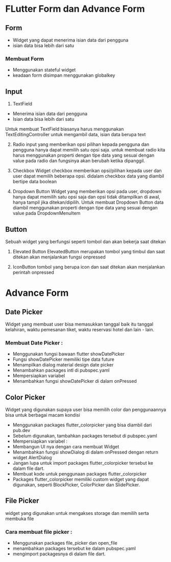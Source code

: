 # FLutter Form dan Advance Form

## Form
* Widget yang dapat menerima isian data dari pengguna
* isian data bisa lebih dari satu

### Membuat Form
* Menggunakan stateful widget
* keadaan form disimpan menggunakan globalkey<FormState>

## Input
1. TextField
* Menerima isian data dari pengguna
* Isian data bisa lebih dari satu

Untuk membuat TextField biasanya harus menggunakan TextEditingController untuk mengambil data, isian data berupa text

2. Radio 
input yang memberikan opsi pilihan kepada pengguna dan pengguna hanya dapat memilih satu opsi saja. untuk membuat radio kita harus menggunakan properti dengan tipe data yang sesuai dengan value pada radio dan fungsinya akan berubah ketika dipanggil.

3. Checkbox
Widget checkbox memberikan opsi/pilihan kepada user dan user dapat memilih beberapa opsi. didalam checkbox data yang diambil bertipe data boolean

4. Dropdown Button
Widget yang memberikan opsi pada user, dropdown hanya dapat memilih satu opsi saja dan opsi tidak ditampilkan di awal, hanya tampil jika ditekan/dipilih. Untuk membuat Dropdown Button data diambil menggunakan properti dengan tipe data yang sesuai dengan value pada DropdownMenuItem

## Button
Sebuah widget yang berfungsi seperti tombol dan akan bekerja saat ditekan

1. Elevated Button
ElevatedButton merupakan tombol yang timbul dan saat ditekan akan menjalankan fungsi onpressed

2. IconButton
tombol yang berupa icon dan saat ditekan akan menjalankan perintah onpressed

# Advance Form

## Date Picker

Widget yang membuat user bisa memasukkan tanggal baik itu tanggal kelahiran, waktu pemesanan tiket, waktu reservasi hotel dan lain - lain. 
### Membuat Date Picker :
* Menggunakan fungsi bawaan flutter showDatePicker
* Fungsi showDatePicker memiliki tipe data future
* Menampilkan dialog material design date picker
* Menambahkan packages intl di pubspec.yaml
* Mempersiapkan variabel
* Menambahkan fungsi showDatePicker di dalam onPressed 

## Color Picker

Widget yang digunakan supaya user bisa memilih color dan penggunaannya bisa untuk berbagai macam kondisi

* Menggunakan packages flutter_colorpicker yang bisa diambil dari pub.dev
* Sebelum digunakan, tambahkan packages tersebut di pubspec.yaml
* Mempersiapkan variabel :
* Membangun UI nya dengan cara membuat Widget 
* Menambahkan fungsi showDialog di dalam onPressed dengan return widget AlertDialog
* Jangan lupa untuk import packages flutter_colorpicker tersebut ke dalam file dart.
* Membuat kode untuk penggunaan packages flutter_colorpicker
* Packages flutter_colorpicker memiliki custom widget yang dapat digunakan, seperti BlockPicker, ColorPicker dan SlidePicker.


## File Picker

widget yang digunakan untuk mengakses storage dan memilih serta membuka file
 
### Cara membuat file picker :

* Menggunakan packages file_picker dan open_file
* menambahkan packages tersebut ke dalam pubspec.yaml 
* mengimport packagesnya di dalam file dart.